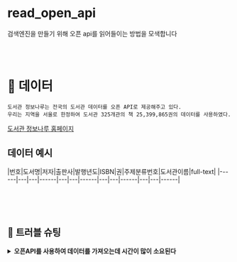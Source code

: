 # read_open_api
검색엔진을 만들기 위해 오픈 api를 읽어들이는 방법을 모색합니다

<br>
<br>

# 💾 데이터
```
도서관 정보나루는 전국의 도서관 데이터를 오픈 API로 제공해주고 있다.
우리는 지역을 서울로 한정하여 도서관 325개관의 책 25,399,865권의 데이터를 사용하였다.
```
[도서관 정보나루 홈페이지](https://www.data4library.kr/)
<br>

## 데이터 예시
|번호|도서명|저자|출판사|발행년도|ISBN|권|주제분류번호|도서관이름|full-text|
|------|---|---|------|---|---|------|---|---|------|---|---|------|



<br>
<br>
<br>

## 🤔 트러블 슈팅
<details>
    <summary>
        <b>오픈API를 사용하여 데이터를 가져오는데 시간이 많이 소요된다</b>
    </summary>
<br>
  &nbsp;&nbsp;&nbsp;&nbsp; <b>원인:</b> 오픈 API를 사용하여 데이터를 가져와 저장할려고 했지만 1000건의 데이터당 10초 60,000건의 데이터에는 1시간이 소유되었다. 
  <br>
  &nbsp;&nbsp;&nbsp;&nbsp; <b>해결방안:</b> 오픈 API 대신 도서관 325개관의 csv파일을 전부 다운받아 DB에 저장하였다.

</details>
